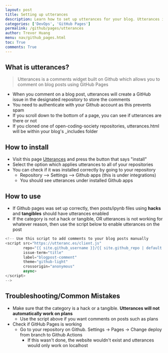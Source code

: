 ```yaml
---
layout: post
title: Setting up utterances
description: Learn how to set up utterances for your blog. Utterances is a tool that allows you to have comments on your blog posts.
categories: ['DevOps', 'GitHub Pages']
permalink: /github/pages/utterances
author: Trevor Huang
menu: nav/github_pages.html
toc: True
comments: True
---
```


## What is utterances?
> Utterances is a comments widget built on Github which allows you to comment on blog posts using GitHub Pages
- When you comment on a blog post, utterances will create a GitHub issue in the designated repository to store the comments
- You need to authenticate with your Github account as this prevents spam
- If you scroll down to the bottom of a page, you can see if utterances are there or not
- If you cloned one of open-coding-society repositories, utterances.html will be within your blog's _includes folder

## How to install
- Visit this page [Utterances](https://github.com/apps/utterances) and press the button that says "install"
- Select the option which applies utterances to all of your repositories
- You can check if it was installed correctly by going to your repository
    - Repository --> Settings --> Github apps (this is under integrations)
    - You should see utterances under installed Github apps


## How to use
- If Github pages was set up correctly, then posts/ipynb files using **hacks** and **tangibles** should have utterances enabled
- If the category is not a hack or tangible, OR utterances is not working for whatever reason, then use the script below to enable utterances on the post


```python
<!-- Use this script to add comments to your blog posts manually
<script src="https://utteranc.es/client.js"
        repo="{{ site.github_username }}/{{ site.github_repo | default: site.baseurl | remove: "/" }}"
        issue-term="title"
        label="blogpost-comment"
        theme="github-light"
        crossorigin="anonymous"
        async>
</script>
-->
```

## Troubleshooting/Common Mistakes
- Make sure that the category is a hack or a tangible. **Utterances will not automatically work on plans**
    - Use the script above if you want comments on posts such as plans
- Check if GitHub Pages is working
    - Go to your repository on Github. Settings -> Pages -> Change deploy from branch to Github Actions
        - If this wasn't done, the website wouldn't exist and utterances would only work on localhost

